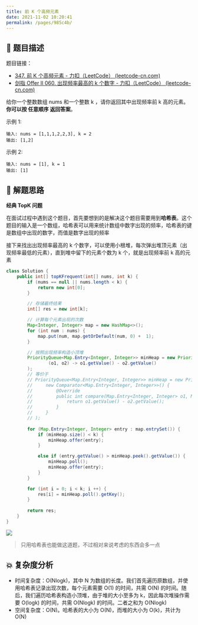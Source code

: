 ```yaml
---
title: 前 K 个高频元素
date: 2021-11-02 10:20:41
permalink: /pages/985c4b/
---
```


## 📃 题目描述

题目链接：

- [347. 前 K 个高频元素 - 力扣（LeetCode） (leetcode-cn.com)](https://leetcode-cn.com/problems/top-k-frequent-elements/)
- [剑指 Offer II 060. 出现频率最高的 k 个数字 - 力扣（LeetCode） (leetcode-cn.com)](https://leetcode-cn.com/problems/g5c51o/)

给你一个整数数组 nums 和一个整数 k ，请你返回其中出现频率前 k 高的元素。**你可以按 任意顺序 返回答案**。

示例 1:

```
输入: nums = [1,1,1,2,2,3], k = 2
输出: [1,2]
```

示例 2:

```
输入: nums = [1], k = 1
输出: [1]
```

## 🔔 解题思路

**经典 TopK 问题**

在面试过程中遇到这个题目，首先要想到的是解决这个题目需要用到**哈希表**。这个题目的输入是一个数组，哈希表可以用来统计数组中数字出现的频率，哈希表的键是数组中出现的数字，而值是数字出现的频率

接下来找出出现频率最高的 k 个数字，可以使用小根堆，每次弹出堆顶元素（出现频率最低的元素），直到堆中留下的元素个数为 k 个，就是出现频率前 k 高的元素


```java
class Solution {
    public int[] topKFrequent(int[] nums, int k) {
        if (nums == null || nums.length < k) {
            return new int[0];
        }

        // 存储最终结果
        int[] res = new int[k];

        // 计算每个元素出现的次数
        Map<Integer, Integer> map = new HashMap<>();
        for (int num : nums) {
            map.put(num, map.getOrDefault(num, 0) +  1);
        }

        // 按照出现频率构造小顶堆
        PriorityQueue<Map.Entry<Integer, Integer>> minHeap = new PriorityQueue<>(
                (o1, o2) -> o1.getValue() - o2.getValue()
        );
        // 等价于
        // PriorityQueue<Map.Entry<Integer, Integer>> minHeap = new PriorityQueue<>(
        //     new Comparator<Map.Entry<Integer, Integer>>() {
        //         @Override
        //         public int compare(Map.Entry<Integer, Integer> o1, Map.Entry<Integer, Integer> o2) {
        //             return o1.getValue() - o2.getValue();
        //         }
        //     }
        // );
        
        for (Map.Entry<Integer, Integer> entry : map.entrySet()) {
            if (minHeap.size() < k) {
                minHeap.offer(entry);
            }

            else if (entry.getValue() > minHeap.peek().getValue()) {
                minHeap.poll();
                minHeap.offer(entry);
            }
        }

        for (int i = 0; i < k; i ++) {
            res[i] = minHeap.poll().getKey();
        }
        
        return res;
    }
}
```

![](https://cs-wiki.oss-cn-shanghai.aliyuncs.com/img/20211102104309.png)

> 只用哈希表也能做这道题，不过相对来说考虑的东西会多一点

## 💥 复杂度分析

- 时间复杂度：O(Nlogk)，其中 N 为数组的长度。我们首先遍历原数组，并使用哈希表记录出现次数，每个元素需要 O(1) 的时间，共需 O(N) 的时间。随后，我们遍历哈希表构造小顶堆，由于堆的大小至多为 k，因此每次堆操作需要 O(logk) 的时间，共需 O(Nlogk) 的时间。二者之和为 O(Nlogk)
- 空间复杂度：O(N)。哈希表的大小为 O(N)，而堆的大小为 O(k)，共计为 O(N)

